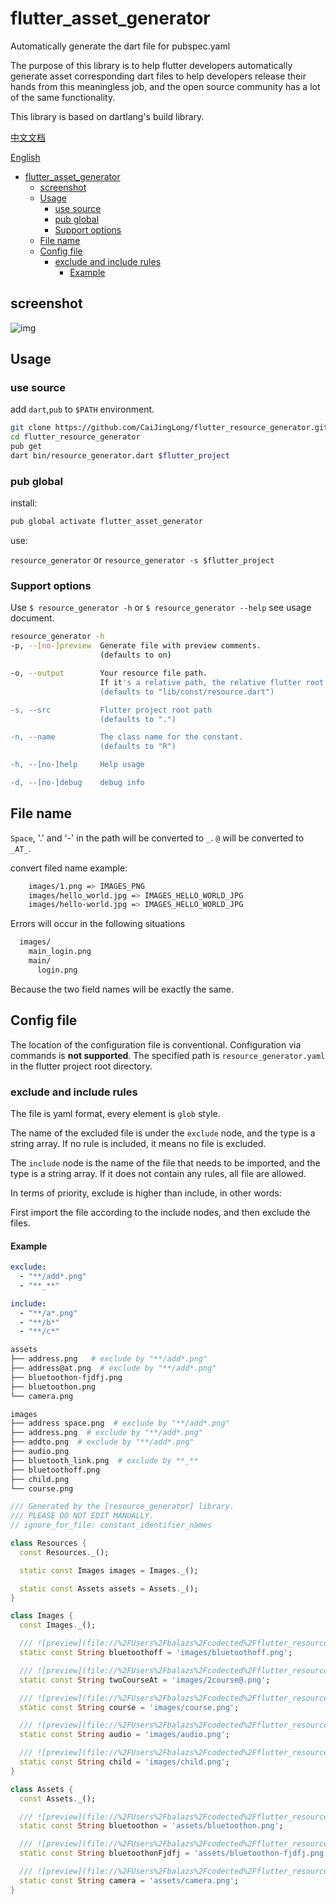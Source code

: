 # flutter_asset_generator

Automatically generate the dart file for pubspec.yaml

The purpose of this library is to help flutter developers automatically generate asset corresponding dart files to help developers release their hands from this meaningless job, and the open source community has a lot of the same functionality.

This library is based on dartlang's build library.

[中文文档](https://github.com/CaiJingLong/flutter_resource_generator/blob/master/README_CHN.md)

[English](https://github.com/CaiJingLong/flutter_resource_generator)

- [flutter_asset_generator](#flutter_asset_generator)
  - [screenshot](#screenshot)
  - [Usage](#usage)
    - [use source](#use-source)
    - [pub global](#pub-global)
    - [Support options](#support-options)
  - [File name](#file-name)
  - [Config file](#config-file)
    - [exclude and include rules](#exclude-and-include-rules)
      - [Example](#example)

## screenshot

![img](https://raw.githubusercontent.com/CaiJingLong/some_asset/master/asset_gen_3.0.gif)

## Usage

### use source

add `dart`,`pub` to `$PATH` environment.

```bash
git clone https://github.com/CaiJingLong/flutter_resource_generator.git
cd flutter_resource_generator
pub get
dart bin/resource_generator.dart $flutter_project
```

### pub global

install:

```bash
pub global activate flutter_asset_generator
```

use:

`resource_generator`
or
`resource_generator -s $flutter_project`

### Support options

Use `$ resource_generator -h` or `$ resource_generator --help` see usage document.

```bash
resource_generator -h
-p, --[no-]preview  Generate file with preview comments.
                    (defaults to on)

-o, --output        Your resource file path.
                    If it's a relative path, the relative flutter root directory
                    (defaults to "lib/const/resource.dart")

-s, --src           Flutter project root path
                    (defaults to ".")

-n, --name          The class name for the constant.
                    (defaults to "R")

-h, --[no-]help     Help usage

-d, --[no-]debug    debug info
```

## File name

`Space`, '.' and '-' in the path will be converted to `_`. `@` will be converted to `_AT_`.

convert filed name example:

```bash
    images/1.png => IMAGES_PNG
    images/hello_world.jpg => IMAGES_HELLO_WORLD_JPG
    images/hello-world.jpg => IMAGES_HELLO_WORLD_JPG
```

Errors will occur in the following situations

```bash
  images/
    main_login.png
    main/
      login.png
```

Because the two field names will be exactly the same.

## Config file

The location of the configuration file is conventional.
Configuration via commands is **not supported**.
The specified path is `resource_generator.yaml` in the flutter project root directory.

### exclude and include rules

The file is yaml format, every element is `glob` style.

The name of the excluded file is under the `exclude` node, and the type is a string array. If no rule is included, it means no file is excluded.

The `include` node is the name of the file that needs to be imported, and the type is a string array. If it does not contain any rules, all file are allowed.

In terms of priority, exclude is higher than include, in other words:

First import the file according to the include nodes, and then exclude the files.

#### Example

```yaml
exclude:
  - "**/add*.png"
  - "**_**"

include:
  - "**/a*.png"
  - "**/b*"
  - "**/c*"
```

```sh
assets
├── address.png   # exclude by "**/add*.png"
├── address@at.png  # exclude by "**/add*.png"
├── bluetoothon-fjdfj.png
├── bluetoothon.png
└── camera.png

images
├── address space.png  # exclude by "**/add*.png"
├── address.png  # exclude by "**/add*.png"
├── addto.png  # exclude by "**/add*.png"
├── audio.png
├── bluetooth_link.png  # exclude by **_**
├── bluetoothoff.png
├── child.png
└── course.png
```

```dart
/// Generated by the [resource_generator] library.
/// PLEASE DO NOT EDIT MANUALLY.
// ignore_for_file: constant_identifier_names

class Resources {
  const Resources._();

  static const Images images = Images._();

  static const Assets assets = Assets._();
}

class Images {
  const Images._();

  /// ![preview](file://%2FUsers%2Fbalazs%2Fcodected%2Fflutter_resource_generator%2Fexample%2Fimages%2Fbluetoothoff.png)
  static const String bluetoothoff = 'images/bluetoothoff.png';

  /// ![preview](file://%2FUsers%2Fbalazs%2Fcodected%2Fflutter_resource_generator%2Fexample%2Fimages%2F2course%40.png)
  static const String twoCourseAt = 'images/2course@.png';

  /// ![preview](file://%2FUsers%2Fbalazs%2Fcodected%2Fflutter_resource_generator%2Fexample%2Fimages%2Fcourse.png)
  static const String course = 'images/course.png';

  /// ![preview](file://%2FUsers%2Fbalazs%2Fcodected%2Fflutter_resource_generator%2Fexample%2Fimages%2Faudio.png)
  static const String audio = 'images/audio.png';

  /// ![preview](file://%2FUsers%2Fbalazs%2Fcodected%2Fflutter_resource_generator%2Fexample%2Fimages%2Fchild.png)
  static const String child = 'images/child.png';
}

class Assets {
  const Assets._();

  /// ![preview](file://%2FUsers%2Fbalazs%2Fcodected%2Fflutter_resource_generator%2Fexample%2Fassets%2Fbluetoothon.png)
  static const String bluetoothon = 'assets/bluetoothon.png';

  /// ![preview](file://%2FUsers%2Fbalazs%2Fcodected%2Fflutter_resource_generator%2Fexample%2Fassets%2Fbluetoothon-fjdfj.png)
  static const String bluetoothonFjdfj = 'assets/bluetoothon-fjdfj.png';

  /// ![preview](file://%2FUsers%2Fbalazs%2Fcodected%2Fflutter_resource_generator%2Fexample%2Fassets%2Fcamera.png)
  static const String camera = 'assets/camera.png';
}
```

[pub global]: https://dart.dev/tools/pub/cmd/pub-global#running-a-script-from-your-path
